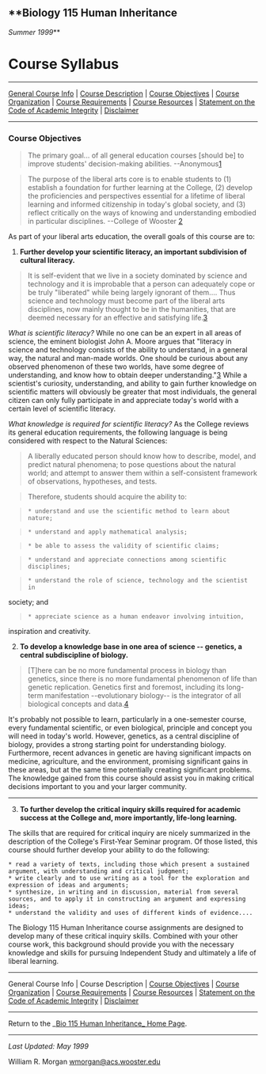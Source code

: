 ## **Biology 115 Human Inheritance  
_Summer 1999_**

# **Course Syllabus**

* * *

[General Course Info](Bio115_Syllabus1.html#Info) | [Course
Description](Bio115_Syllabus1.html#Description) | [Course
Objectives](Bio115_Syllabus2.html) | [Course
Organization](Bio115_Syllabus3.html) | [Course
Requirements](Bio115_Syllabus4.html) | [Course
Resources](Bio115_Syllabus5.html) | [Statement on the Code of Academic
Integrity](Bio115_Syllabus6.html#Code) |
[Disclaimer](Bio115_Syllabus6.html#Disclaimer)

* * *

### Course Objectives

> The primary goal... of all general education courses [should be] to improve
students' decision-making abilities.
--Anonymous[1](Bio115_Syllabus2_fn.html#fn0)

>

> The purpose of the liberal arts core is to enable students to (1) establish
a foundation for further learning at the College, (2) develop the
proficiencies and perspectives essential for a lifetime of liberal learning
and informed citizenship in today's global society, and (3) reflect critically
on the ways of knowing and understanding embodied in particular disciplines.
--College of Wooster [2](Bio115_Syllabus2_fn.html#fn02)

As part of your liberal arts education, the overall goals of this course are
to:

  1. **Further develop your scientific literacy, an important subdivision of cultural literacy.**

> It is self-evident that we live in a society dominated by science and
technology and it is improbable that a person can adequately cope or be truly
"liberated" while being largely ignorant of them.... Thus science and
technology must become part of the liberal arts disciplines, now mainly
thought to be in the humanities, that are deemed necessary for an effective
and satisfying life.[3](Bio115_Syllabus2_fn.html#fn2)

_What is scientific literacy?_ While no one can be an expert in all areas of
science, the eminent biologist John A. Moore argues that "literacy in science
and technology consists of the ability to understand, in a general way, the
natural and man-made worlds. One should be curious about any observed
phenomenon of these two worlds, have some degree of understanding, and know
how to obtain deeper understanding."[3](Bio115_Syllabus2_fn.html#fn2) While a
scientist's curiosity, understanding, and ability to gain further knowledge on
scientific matters will obviously be greater that most individuals, the
general citizen can only fully participate in and appreciate today's world
with a certain level of scientific literacy.

_What knowledge is required for scientific literacy?_ As the College reviews
its general education requirements, the following language is being considered
with respect to the Natural Sciences:

> A liberally educated person should know how to describe, model, and predict
natural phenomena; to pose questions about the natural world; and attempt to
answer them within a self-consistent framework of observations, hypotheses,
and tests.

>

> Therefore, students should acquire the ability to:

>

>     * understand and use the scientific method to learn about nature;

>     * understand and apply mathematical analysis;

>     * be able to assess the validity of scientific claims;

>     * understand and appreciate connections among scientific disciplines;

>     * understand the role of science, technology and the scientist in
society; and

>     * appreciate science as a human endeavor involving intuition,
inspiration and creativity.



  2. **To develop a knowledge base in one area of science -- genetics, a central subdiscipline of biology.**

> [T]here can be no more fundamental process in biology than genetics, since
there is no more fundamental phenomenon of life than genetic replication.
Genetics first and foremost, including its long-term manifestation
--evolutionary biology-- is the integrator of all biological concepts and
data.[4](Bio115_Syllabus2_fn.html#fn3)

It's probably not possible to learn, particularly in a one-semester course,
every fundamental scientific, or even biological, principle and concept you
will need in today's world. However, genetics, as a central discipline of
biology, provides a strong starting point for understanding biology.
Furthermore, recent advances in genetic are having significant impacts on
medicine, agriculture, and the environment, promising significant gains in
these areas, but at the same time potentially creating significant problems.
The knowledge gained from this course should assist you in making critical
decisions important to you and your larger community.

** **

  3. **To further develop the critical inquiry skills required for academic success at the College and, more importantly, life-long learning.**

The skills that are required for critical inquiry are nicely summarized in the
description of the College's First-Year Seminar program. Of those listed, this
course should further develop your ability to do the following:

    * read a variety of texts, including those which present a sustained argument, with understanding and critical judgment;
    * write clearly and to use writing as a tool for the exploration and expression of ideas and arguments;
    * synthesize, in writing and in discussion, material from several sources, and to apply it in constructing an argument and expressing ideas;
    * understand the validity and uses of different kinds of evidence.... 

The Biology 115 Human Inheritance course assignments are designed to develop
many of these critical inquiry skills. Combined with your other course work,
this background should provide you with the necessary knowledge and skills for
pursuing Independent Study and ultimately a life of liberal learning.

* * *

General Course Info | Course Description | [Course
Objectives](Bio115_Syllabus2.html) | [Course
Organization](Bio115_Syllabus3.html) | [Course
Requirements](Bio115_Syllabus4.html) | [Course
Resources](Bio115_Syllabus5.html) | [Statement on the Code of Academic
Integrity](Bio115_Syllabus6.html#Code) |
[Disclaimer](Bio115_Syllabus6.html#Disclaimer)

* * *

Return to the _[Bio 115 Human Inheritance_ Home Page](default.html).

* * *

_Last Updated: May 1999_

William R. Morgan [wmorgan@acs.wooster.edu](mailto:wmorgan@acs.wooster.edu)

